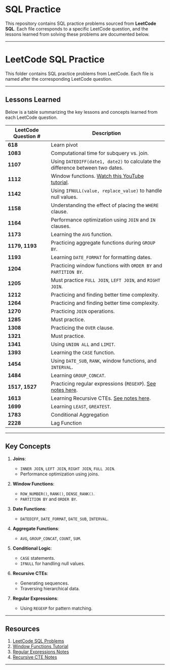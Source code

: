 # SQL Practice
This repository contains SQL practice problems sourced from **LeetCode SQL**. Each file corresponds to a specific LeetCode question, and the lessons learned from solving these problems are documented below.

---

# LeetCode SQL Practice
This folder contains SQL practice problems from LeetCode. Each file is named after the corresponding LeetCode question.

---

## Lessons Learned
Below is a table summarizing the key lessons and concepts learned from each LeetCode question.

| **LeetCode Question #** | **Description**                                                                 |
|--------------------------|---------------------------------------------------------------------------------|
| **618**                | Learn pivot                                                                       |
| **1083**                | Computational time for subquery vs. join.                                       |
| **1107**                | Using `DATEDIFF(date1, date2)` to calculate the difference between two dates.   |
| **1112**                | Window functions. [Watch this YouTube tutorial](https://www.youtube.com/watch?v=7NBt0V8ebGk). |
| **1142**                | Using `IFNULL(value, replace_value)` to handle null values.                     |
| **1158**                | Understanding the effect of placing the `WHERE` clause.                         |
| **1164**                | Performance optimization using `JOIN` and `IN` clauses.                         |
| **1173**                | Learning the `AVG` function.                                                    |
| **1179, 1193**          | Practicing aggregate functions during `GROUP BY`.                               |
| **1193**                | Learning `DATE_FORMAT` for formatting dates.                                    |
| **1204**                | Practicing window functions with `ORDER BY` and `PARTITION BY`.                 |
| **1205**                | Must practice `FULL JOIN`, `LEFT JOIN`, and `RIGHT JOIN`.                       |
| **1212**                | Practicing and finding better time complexity.                                  |
| **1264**                | Practicing and finding better time complexity.                                  |
| **1270**                | Practicing `JOIN` operations.                                                   |
| **1285**                | Must practice.                                                                  |
| **1308**                | Practicing the `OVER` clause.                                                   |
| **1321**                | Must practice.                                                                  |
| **1341**                | Using `UNION ALL` and `LIMIT`.                                                  |
| **1393**                | Learning the `CASE` function.                                                   |
| **1454**                | Using `DATE_SUB`, `RANK`, window functions, and `INTERVAL`.                     |
| **1484**                | Learning `GROUP_CONCAT`.                                                        |
| **1517, 1527**          | Practicing regular expressions (`REGEXP`). [See notes here](https://github.com/zamanmiraz/SQL_Practice/blob/main/Notes/REGEXP.md). |
| **1613**                | Learning Recursive CTEs. [See notes here](https://github.com/zamanmiraz/SQL_Practice/blob/main/Notes/Recursive_CTE.md). |
| **1699**                | Learning `LEAST`, `GREATEST`.                                                        |
| **1783**                | Conditional Aggregation                                                        |
| **2228**                | Lag Function                                                                     |

---

## Key Concepts
1. **Joins**:
   - `INNER JOIN`, `LEFT JOIN`, `RIGHT JOIN`, `FULL JOIN`.
   - Performance optimization using joins.

2. **Window Functions**:
   - `ROW_NUMBER()`, `RANK()`, `DENSE_RANK()`.
   - `PARTITION BY` and `ORDER BY`.

3. **Date Functions**:
   - `DATEDIFF`, `DATE_FORMAT`, `DATE_SUB`, `INTERVAL`.

4. **Aggregate Functions**:
   - `AVG`, `GROUP_CONCAT`, `COUNT`, `SUM`.

5. **Conditional Logic**:
   - `CASE` statements.
   - `IFNULL` for handling null values.

6. **Recursive CTEs**:
   - Generating sequences.
   - Traversing hierarchical data.

7. **Regular Expressions**:
   - Using `REGEXP` for pattern matching.

---

## Resources
1. [LeetCode SQL Problems](https://leetcode.com/problemset/database/)
2. [Window Functions Tutorial](https://www.youtube.com/watch?v=7NBt0V8ebGk)
3. [Regular Expressions Notes](https://github.com/zamanmiraz/SQL_Practice/blob/main/Notes/REGEXP.md)
4. [Recursive CTE Notes](https://github.com/zamanmiraz/SQL_Practice/blob/main/Notes/Recursive_CTE.md)

---
